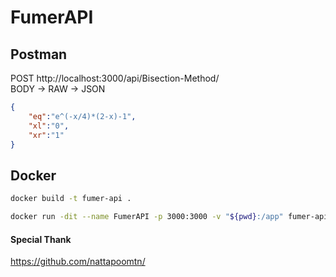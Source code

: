 # FumerAPI

## Postman

POST http://localhost:3000/api/Bisection-Method/  
BODY -> RAW -> JSON

```JSON
{
    "eq":"e^(-x/4)*(2-x)-1",
    "xl":"0",
    "xr":"1"
}
```

## Docker

```sh
docker build -t fumer-api .
```

```sh
docker run -dit --name FumerAPI -p 3000:3000 -v "${pwd}:/app" fumer-api
```

#### Special Thank

https://github.com/nattapoomtn/

